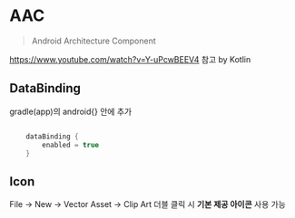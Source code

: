 # AAC
>Android Architecture Component

https://www.youtube.com/watch?v=Y-uPcwBEEV4 참고
by Kotlin

DataBinding
-----------
gradle(app)의 android{} 안에 추가
```kotlin

    dataBinding {
        enabled = true
    }
```

Icon
----
File -> New -> Vector Asset -> Clip Art 더블 클릭 시 __기본 제공 아이콘__ 사용 가능
